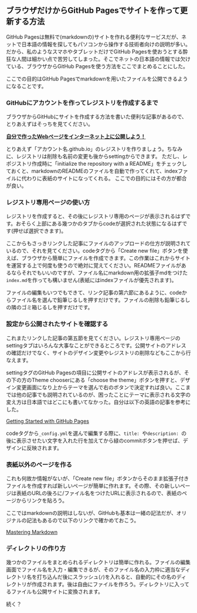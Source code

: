 
## ブラウザだけからGitHub Pagesでサイトを作って更新する方法
GitHub Pagesは無料で(markdownの)サイトを作れる便利なサービスだが、ネットで日本語の情報を探してもパソコンから操作する技術者向けの説明が多い。だから、私のようなスマホやタブレットだけでGitHub Pagesを使おうとする酔狂な人間は細かい点で苦労してしまった。そこでネットの日本語の情報では欠けている、ブラウザからGitHub Pagesを使う方法をここでまとめることにした。


ここでの目的はGitHub Pagesでmarkdownを用いたファイルを公開できるようになることです。
### GitHubにアカウントを作ってレジストリを作成するまで
ブラウザからGitHubにサイトを作成する方法を書いた便利な記事があるので、とりあえずはそっちを見てください。

**[自分で作ったWebページをインターネット上に公開しよう！](https://prog-8.com/docs/github-pages)**

とりあえず「アカウント名.github.io」のレジストリを作りましょう。ちなみに、レジストリは削除も名前の変更も後からsettingからできます。
ただし、レポジストリ作成時に「initialize the repository with a README」をチェックしておくと、markdownのREADMEのファイルを自動で作ってくれて、indexファイルに代わりに表紙のサイトになってくれる。	ここでの目的にはその方が都合が良い。
### レジストリ専用ページの使い方
レジストリを作成すると、その後にレジストリ専用のページが表示されるはずです。おそらく上部にある幾つかのタブからcodeが選択された状態になるはずです(押せば選択できます)。

ここからもさっきリンクした記事にファイルのアップロードの仕方が説明されているので、それを見てください。codeタグから「Create new file」ボタンを使えば、ブラウザから簡単にファイルを作成できます。この作業はこれからサイトを運営する上で何度も使うので絶対に覚えてください。READMEファイルがあるならそれでもいいのですが、ファイル名にmarkdown用の拡張子mdをつけた`index.md`を作っても構いません(表紙にはindexファイルが優先されます)。

ファイルの編集もいつでもできて、リンク記事の第六節にあるように、codeからファイル名を選んで鉛筆じるしを押すだけです。ファイルの削除も鉛筆じるしの隣のゴミ箱じるしを押すだけです。
### 設定から公開されたサイトを確認する

これまたリンクした記事の第五節を見てください。レジストリ専用ページのsettingタブはいろんな大事なことができるところです。公開サイトのアドレスの確認だけでなく、サイトのデザイン変更やレジストリの削除などもここから行なえます。

settingタグのGitHub Pagesの項目に公開サイトのアドレスが表示されるが、その下の方のTheme chooserにある「choose the theme」ボタンを押すと、デザイン変更画面になり上からテーマを選んで右のボタンで決定すれば良い。ここまでは他の記事でも説明されているのが、困ったことにテーマに表示される文字の変え方は日本語ではどこにも書いてなかった。自分は以下の英語の記事を参考にした。

[Getting Started with GitHub Pages](https://guides.github.com/features/pages/)

codeタグから`_config.yml`を選んで編集する際に、`title: `や`description: `の後に表示させたい文字を入れた行を加えてから緑のcommitボタンを押せば、デザインに反映されます。
### 表紙以外のページを作る
これも何故か情報がないが、「Create new file」ボタンからそのまま拡張子付きファイルを作成すれば新しいページが簡単に作れます。その際、その新しいページは表紙のURLの後ろに/ファイル名をつけたURLに表示されるので、表紙のページからリンクを貼ろう。

ここではmarkdownの説明はしないが、GitHubも基本は一緒の記法だが、オリジナルの記法もあるので以下のリンクで確かめておこう。

[Mastering Markdown](https://guides.github.com/features/mastering-markdown/)


### ディレクトリの作り方
幾つかのファイルをまとめられるディレクトリは簡単に作れる。ファイルの編集画面でファイル名を入力・編集できるが、そのファイル名の入力枠に適当なディレクトリ名を打ち込んだ後にスラッシュ(`/`)を入れると、自動的にその名のディレクトリが作成されます。後は自由にファイルを作ろう。ディレクトリに入ってるファイルも公開サイトに変換されます。


続く？
